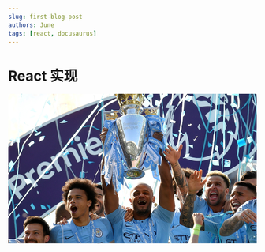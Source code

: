 ```yaml
---
slug: first-blog-post
authors: June
tags: [react, docusaurus]
---
```


# React 实现

![头像](../assets/header.png)